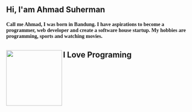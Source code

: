## Hi, I'am Ahmad Suherman

<h4 style="font-family: 'Lucida Grande';">Call me Ahmad, I was born in Bandung. I have aspirations to become a programmer, web developer and create a software house startup. My hobbies are programming, sports and watching movies.
</h4>

## I Love Programing <img align="left" width="150" height="150" src="https://media.tenor.com/images/da3e4ab91ed7f29a29edf868cb9953c0/tenor.gif">
